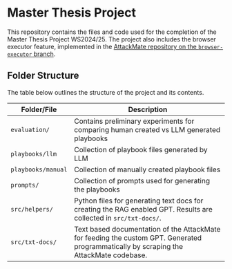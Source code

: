 # Master Thesis Project

This repository contains the files and code used for the completion of the Master Thesis Project WS2024/25.
The project also includes the browser executor feature, implemented in the [AttackMate repository on the `browser-executor` branch](https://github.com/annaerdi/attackmate/tree/browser-executor).


## Folder Structure

The table below outlines the structure of the project and its contents.

| Folder/File        | Description                                                                                                                            |
|--------------------|----------------------------------------------------------------------------------------------------------------------------------------|
| `evaluation/`      | Contains preliminary experiments for comparing human created vs LLM generated playbooks                                                |
| `playbooks/llm`    | Collection of playbook files generated by LLM                                                                                          |
| `playbooks/manual` | Collection of manually created playbook files                                                                                          |
| `prompts/`         | Collection of prompts used for generating the playbooks                                                                                |
| `src/helpers/`     | Python files for generating text docs for creating the RAG enabled GPT. Results are collected in `src/txt-docs/`.                      |
| `src/txt-docs/`    | Text based documentation of the AttackMate for feeding the custom GPT. Generated programmatically by scraping the AttackMate codebase. |




